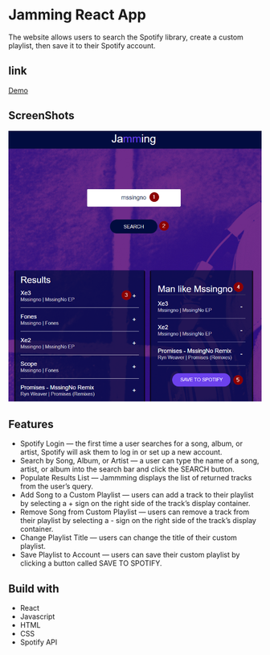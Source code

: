 # Jamming React App
The website allows users to search the Spotify library, create a custom playlist, then save it to their Spotify account.

## link
[Demo](https://mani-teja-2677.netlify.app/)

## ScreenShots
![Screenshot front page of webpage](READMEpic.png)

## Features
- Spotify Login — the first time a user searches for a song, album, or artist, Spotify will ask them to log in or set up a new account.
- Search by Song, Album, or Artist — a user can type the name of a song, artist, or album into the search bar and click the SEARCH button.
- Populate Results List — Jammming displays the list of returned tracks from the user’s query.
- Add Song to a Custom Playlist — users can add a track to their playlist by selecting a + sign on the right side of the track’s display container.
- Remove Song from Custom Playlist — users can remove a track from their playlist by selecting a - sign on the right side of the track’s display container.
- Change Playlist Title — users can change the title of their custom playlist.
- Save Playlist to Account — users can save their custom playlist by clicking a button called SAVE TO SPOTIFY.

## Build with
- React
- Javascript
- HTML
- CSS
- Spotify API

